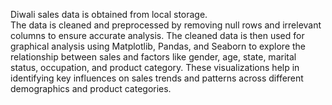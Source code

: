 Diwali sales data is obtained from local storage.<br/>
The data is cleaned and preprocessed by removing null rows and irrelevant columns to ensure accurate analysis.
The cleaned data is then used for graphical analysis using Matplotlib, Pandas, and Seaborn to explore the relationship between sales and factors like gender, age, state, marital status, occupation, and product category.
These visualizations help in identifying key influences on sales trends and patterns across different demographics and product categories.
